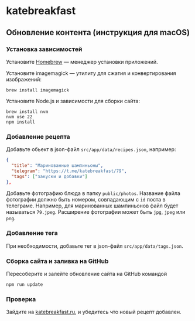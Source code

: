 # katebreakfast

## Обновление контента (инструкция для macOS)

### Установка зависимостей

Установите [Homebrew](https://brew.sh) — менеджер установки приложений.

Установите imagemagick — утилиту для сжатия и конвертирования изображений:

```
brew install imagemagick
```

Установите Node.js и зависимости для сборки сайта:

```
brew install nvm
nvm use 22
npm install
```

### Добавление рецепта

Добавьте обьект в json-файл `src/app/data/recipes.json`, например:

```json
{
  "title": "Маринованные шампиньоны",
  "telegram": "https://t.me/katebreakfast/79",
  "tags": ["закуски и добавки"]
},
```

Добавьте фотографию блюда в папку `public/photos`.
Название файла фотографии должно быть номером, совпадающим с `id` поста в телеграме.
Например, для маринованных шампиньонов файл будет называться `79.jpeg`.
Расширение фотографии может быть `jpg`, `jpeg` или `png`.


### Добавление тега

При необходимости, добавьте тег в json-файл `src/app/data/tags.json`.

### Сборка сайта и заливка на GitHub

Пересоберите и залейте обновление сайта на GitHub командой

```
npm run update
```

### Проверка

Зайдите на [katebreakfast.ru](https://katebreakfast.ru), и убедитесь что новый рецепт добавлен.
